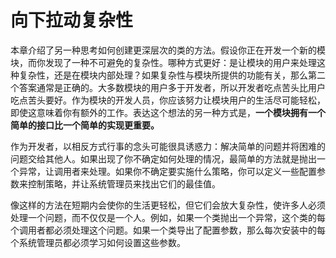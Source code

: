 # 向下拉动复杂性

本章介绍了另一种思考如何创建更深层次的类的方法。假设你正在开发一个新的模块，而你发现了一种不可避免的复杂性。哪种方式更好：是让模块的用户来处理这种复杂性，还是在模块内部处理？如果复杂性与模块所提供的功能有关，那么第二个答案通常是正确的。大多数模块的用户多于开发者，所以开发者吃点苦头比用户吃点苦头要好。作为模块的开发人员，你应该努力让模块用户的生活尽可能轻松，即使这意味着你有额外的工作。表达这个想法的另一种方式是，**一个模块拥有一个简单的接口比一个简单的实现更重要。**

作为开发者，以相反方式行事的念头可能很具诱惑力：解决简单的问题并将困难的问题交给其他人。如果出现了你不确定如何处理的情况，最简单的方法就是抛出一个异常，让调用者来处理。如果你不确定要实施什么策略，你可以定义一些配置参数来控制策略，并让系统管理员来找出它们的最佳值。

像这样的方法在短期内会使你的生活更轻松，但它们会放大复杂性，使许多人必须处理一个问题，而不仅仅是一个人。例如，如果一个类抛出一个异常，这个类的每个调用者都必须处理这个问题。如果一个类导出了配置参数，那么每次安装中的每个系统管理员都必须学习如何设置这些参数。
